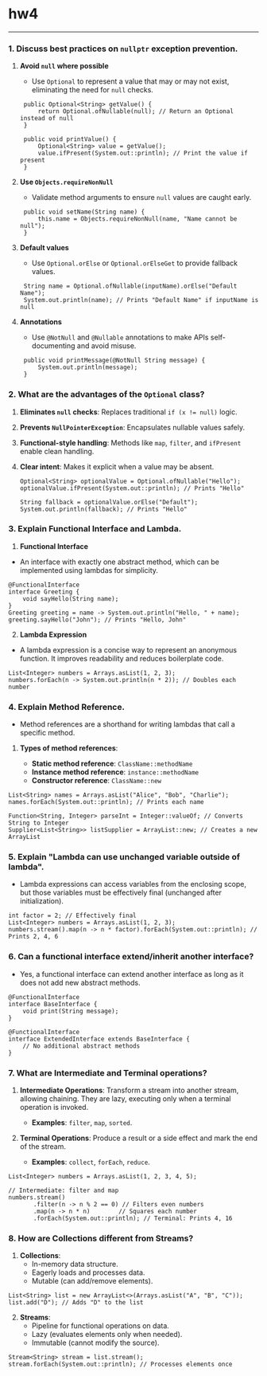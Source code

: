 # hw4

---

### 1. Discuss best practices on `nullptr` exception prevention.
1. **Avoid `null` where possible**
   - Use `Optional` to represent a value that may or may not exist, eliminating the need for `null` checks.
   ```
    public Optional<String> getValue() {
        return Optional.ofNullable(null); // Return an Optional instead of null
    }
   
    public void printValue() {
        Optional<String> value = getValue();
        value.ifPresent(System.out::println); // Print the value if present
    }
   ```

2. **Use `Objects.requireNonNull`**
   - Validate method arguments to ensure `null` values are caught early.
   ```
    public void setName(String name) {
        this.name = Objects.requireNonNull(name, "Name cannot be null");
    }
   ```
3. **Default values**
   - Use `Optional.orElse` or `Optional.orElseGet` to provide fallback values.
   ```
    String name = Optional.ofNullable(inputName).orElse("Default Name");
    System.out.println(name); // Prints "Default Name" if inputName is null
   ```
4. **Annotations**
   - Use `@NotNull` and `@Nullable` annotations to make APIs self-documenting and avoid misuse.
   ```
    public void printMessage(@NotNull String message) {
        System.out.println(message);
    }

   ```

### 2. What are the advantages of the `Optional` class?
1. **Eliminates `null` checks**: Replaces traditional `if (x != null)` logic.
2. **Prevents `NullPointerException`**: Encapsulates nullable values safely.
3. **Functional-style handling**: Methods like `map`, `filter`, and `ifPresent` enable clean handling.
4. **Clear intent**: Makes it explicit when a value may be absent.

   ```
   Optional<String> optionalValue = Optional.ofNullable("Hello");
   optionalValue.ifPresent(System.out::println); // Prints "Hello"
   
   String fallback = optionalValue.orElse("Default");
   System.out.println(fallback); // Prints "Hello"
   ```

### 3. Explain Functional Interface and Lambda.
1. **Functional Interface**
- An interface with exactly one abstract method, which can be implemented using lambdas for simplicity.
```
@FunctionalInterface
interface Greeting {
    void sayHello(String name);
}
Greeting greeting = name -> System.out.println("Hello, " + name);
greeting.sayHello("John"); // Prints "Hello, John"
```
2. **Lambda Expression**
- A lambda expression is a concise way to represent an anonymous function. It improves readability and reduces boilerplate code.
```
List<Integer> numbers = Arrays.asList(1, 2, 3);
numbers.forEach(n -> System.out.println(n * 2)); // Doubles each number
```

### 4. Explain Method Reference.
- Method references are a shorthand for writing lambdas that call a specific method.

1. **Types of method references**:

   - **Static method reference**: `ClassName::methodName`
   - **Instance method reference**: `instance::methodName`
   - **Constructor reference**: `ClassName::new`
```
List<String> names = Arrays.asList("Alice", "Bob", "Charlie");
names.forEach(System.out::println); // Prints each name

Function<String, Integer> parseInt = Integer::valueOf; // Converts String to Integer
Supplier<List<String>> listSupplier = ArrayList::new; // Creates a new ArrayList
```

### 5. Explain "Lambda can use unchanged variable outside of lambda".
- Lambda expressions can access variables from the enclosing scope, but those variables must be effectively final (unchanged after initialization).
```
int factor = 2; // Effectively final
List<Integer> numbers = Arrays.asList(1, 2, 3);
numbers.stream().map(n -> n * factor).forEach(System.out::println); // Prints 2, 4, 6
```

### 6. Can a functional interface extend/inherit another interface?
- Yes, a functional interface can extend another interface as long as it does not add new abstract methods.
```
@FunctionalInterface
interface BaseInterface {
    void print(String message);
}

@FunctionalInterface
interface ExtendedInterface extends BaseInterface {
    // No additional abstract methods
}
```

### 7. What are Intermediate and Terminal operations?
1. **Intermediate Operations**: Transform a stream into another stream, allowing chaining. They are lazy, executing only when a terminal operation is invoked.
   - **Examples**: `filter`, `map`, `sorted`.

2. **Terminal Operations**: Produce a result or a side effect and mark the end of the stream.
   - **Examples**: `collect`, `forEach`, `reduce`.
```
List<Integer> numbers = Arrays.asList(1, 2, 3, 4, 5);

// Intermediate: filter and map
numbers.stream()
       .filter(n -> n % 2 == 0) // Filters even numbers
       .map(n -> n * n)        // Squares each number
       .forEach(System.out::println); // Terminal: Prints 4, 16
```

### 8. How are Collections different from Streams?
1. **Collections**:
   - In-memory data structure.
   - Eagerly loads and processes data.
   - Mutable (can add/remove elements).
```
List<String> list = new ArrayList<>(Arrays.asList("A", "B", "C"));
list.add("D"); // Adds "D" to the list
```
2. **Streams**:
   - Pipeline for functional operations on data.
   - Lazy (evaluates elements only when needed).
   - Immutable (cannot modify the source).
```
Stream<String> stream = list.stream();
stream.forEach(System.out::println); // Processes elements once
```